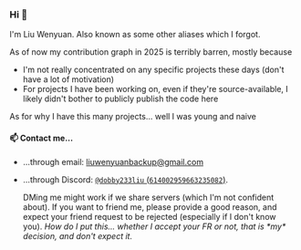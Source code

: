 ### Hi 👋

I'm Liu Wenyuan. Also known as some other aliases which I forgot.

As of now my contribution graph in 2025 is terribly barren, mostly because
- I'm not really concentrated on any specific projects these days (don't have a lot of motivation)
- For projects I have been working on, even if they're source-available, I likely didn't bother to publicly publish the code here

As for why I have this many projects... well I was young and naive

#### 📫 Contact me...
- ...through email: liuwenyuanbackup@gmail.com
- ...through Discord: [`@dobby233liu` (`614002959663235082`)](https://discord.com/users/614002959663235082).

  DMing me might work if we share servers (which I'm not confident about).
  If you want to friend me, please provide a good reason, and expect your friend request to be rejected (especially if I don't know you).
  *How do I put this... whether I accept your FR or not, that is \*my\* decision, and don't expect it.*
